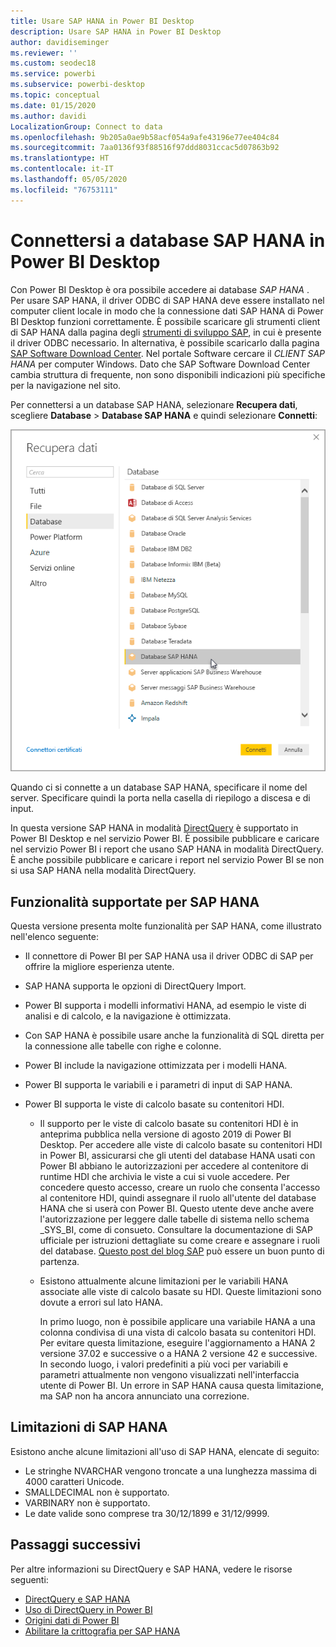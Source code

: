 ```yaml
---
title: Usare SAP HANA in Power BI Desktop
description: Usare SAP HANA in Power BI Desktop
author: davidiseminger
ms.reviewer: ''
ms.custom: seodec18
ms.service: powerbi
ms.subservice: powerbi-desktop
ms.topic: conceptual
ms.date: 01/15/2020
ms.author: davidi
LocalizationGroup: Connect to data
ms.openlocfilehash: 9b205a0ae9b58acf054a9afe43196e77ee404c84
ms.sourcegitcommit: 7aa0136f93f88516f97ddd8031ccac5d07863b92
ms.translationtype: HT
ms.contentlocale: it-IT
ms.lasthandoff: 05/05/2020
ms.locfileid: "76753111"
---
```

# <a name="connect-to-sap-hana-databases-in-power-bi-desktop"></a>Connettersi a database SAP HANA in Power BI Desktop

Con Power BI Desktop è ora possibile accedere ai database *SAP HANA* . Per usare SAP HANA, il driver ODBC di SAP HANA deve essere installato nel computer client locale in modo che la connessione dati SAP HANA di Power BI Desktop funzioni correttamente. È possibile scaricare gli strumenti client di SAP HANA dalla pagina degli [strumenti di sviluppo SAP](https://tools.hana.ondemand.com/#hanatools), in cui è presente il driver ODBC necessario. In alternativa, è possibile scaricarlo dalla pagina [SAP Software Download Center](https://support.sap.com/en/my-support/software-downloads.html). Nel portale Software cercare il *CLIENT SAP HANA* per computer Windows. Dato che SAP Software Download Center cambia struttura di frequente, non sono disponibili indicazioni più specifiche per la navigazione nel sito.

Per connettersi a un database SAP HANA, selezionare **Recupera dati**, scegliere **Database** > **Database SAP HANA** e quindi selezionare **Connetti**:

![Database SAP HANA, finestra di dialogo Recupera dati, Power BI Desktop](media/desktop-sap-hana/sap-hana-1.png)

Quando ci si connette a un database SAP HANA, specificare il nome del server. Specificare quindi la porta nella casella di riepilogo a discesa e di input.

In questa versione SAP HANA in modalità [DirectQuery](desktop-directquery-sap-hana.md) è supportato in Power BI Desktop e nel servizio Power BI. È possibile pubblicare e caricare nel servizio Power BI i report che usano SAP HANA in modalità DirectQuery. È anche possibile pubblicare e caricare i report nel servizio Power BI se non si usa SAP HANA nella modalità DirectQuery.

## <a name="supported-features-for-sap-hana"></a>Funzionalità supportate per SAP HANA

Questa versione presenta molte funzionalità per SAP HANA, come illustrato nell'elenco seguente:

* Il connettore di Power BI per SAP HANA usa il driver ODBC di SAP per offrire la migliore esperienza utente.

* SAP HANA supporta le opzioni di DirectQuery Import.

* Power BI supporta i modelli informativi HANA, ad esempio le viste di analisi e di calcolo, e la navigazione è ottimizzata.

* Con SAP HANA è possibile usare anche la funzionalità di SQL diretta per la connessione alle tabelle con righe e colonne.

* Power BI include la navigazione ottimizzata per i modelli HANA.

* Power BI supporta le variabili e i parametri di input di SAP HANA.

* Power BI supporta le viste di calcolo basate su contenitori HDI.

  * Il supporto per le viste di calcolo basate su contenitori HDI è in anteprima pubblica nella versione di agosto 2019 di Power BI Desktop. Per accedere alle viste di calcolo basate su contenitori HDI in Power BI, assicurarsi che gli utenti del database HANA usati con Power BI abbiano le autorizzazioni per accedere al contenitore di runtime HDI che archivia le viste a cui si vuole accedere. Per concedere questo accesso, creare un ruolo che consenta l'accesso al contenitore HDI, quindi assegnare il ruolo all'utente del database HANA che si userà con Power BI. Questo utente deve anche avere l'autorizzazione per leggere dalle tabelle di sistema nello schema \_SYS\_BI, come di consueto. Consultare la documentazione di SAP ufficiale per istruzioni dettagliate su come creare e assegnare i ruoli del database. [Questo post del blog SAP](https://blogs.sap.com/2018/01/24/the-easy-way-to-make-your-hdi-container-accessible-to-a-classic-database-user/) può essere un buon punto di partenza.

  * Esistono attualmente alcune limitazioni per le variabili HANA associate alle viste di calcolo basate su HDI. Queste limitazioni sono dovute a errori sul lato HANA.
  
    In primo luogo, non è possibile applicare una variabile HANA a una colonna condivisa di una vista di calcolo basata su contenitori HDI. Per evitare questa limitazione, eseguire l'aggiornamento a HANA 2 versione 37.02 e successive o a HANA 2 versione 42 e successive. In secondo luogo, i valori predefiniti a più voci per variabili e parametri attualmente non vengono visualizzati nell'interfaccia utente di Power BI. Un errore in SAP HANA causa questa limitazione, ma SAP non ha ancora annunciato una correzione.

## <a name="limitations-of-sap-hana"></a>Limitazioni di SAP HANA

Esistono anche alcune limitazioni all'uso di SAP HANA, elencate di seguito:

* Le stringhe NVARCHAR vengono troncate a una lunghezza massima di 4000 caratteri Unicode.
* SMALLDECIMAL non è supportato.
* VARBINARY non è supportato.
* Le date valide sono comprese tra 30/12/1899 e 31/12/9999.

## <a name="next-steps"></a>Passaggi successivi

Per altre informazioni su DirectQuery e SAP HANA, vedere le risorse seguenti:

* [DirectQuery e SAP HANA](desktop-directquery-sap-hana.md)
* [Uso di DirectQuery in Power BI](desktop-directquery-about.md)
* [Origini dati di Power BI](power-bi-data-sources.md)
* [Abilitare la crittografia per SAP HANA](desktop-sap-hana-encryption.md)
